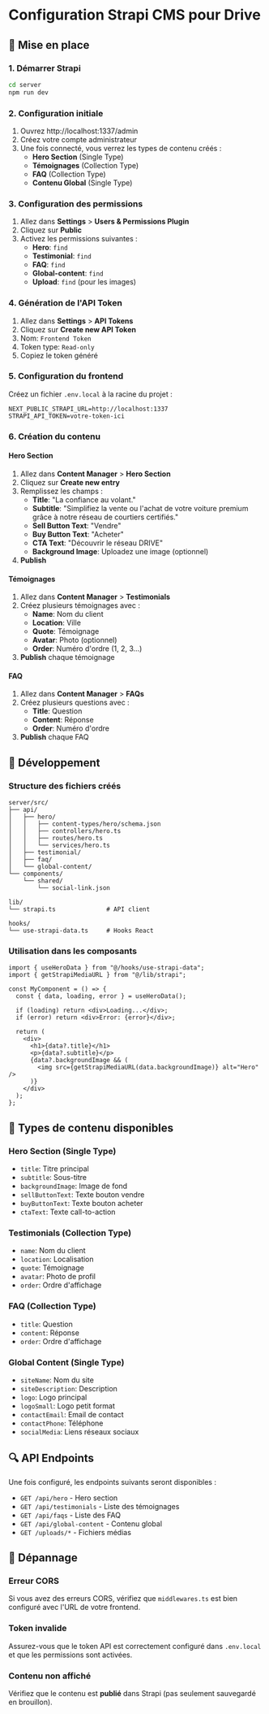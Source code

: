 # Configuration Strapi CMS pour Drive

## 🚀 Mise en place

### 1. Démarrer Strapi

```bash
cd server
npm run dev
```

### 2. Configuration initiale

1. Ouvrez http://localhost:1337/admin
2. Créez votre compte administrateur
3. Une fois connecté, vous verrez les types de contenu créés :
   - **Hero Section** (Single Type)
   - **Témoignages** (Collection Type)
   - **FAQ** (Collection Type)
   - **Contenu Global** (Single Type)

### 3. Configuration des permissions

1. Allez dans **Settings** > **Users & Permissions Plugin**
2. Cliquez sur **Public**
3. Activez les permissions suivantes :
   - **Hero**: `find`
   - **Testimonial**: `find`
   - **FAQ**: `find`
   - **Global-content**: `find`
   - **Upload**: `find` (pour les images)

### 4. Génération de l'API Token

1. Allez dans **Settings** > **API Tokens**
2. Cliquez sur **Create new API Token**
3. Nom: `Frontend Token`
4. Token type: `Read-only`
5. Copiez le token généré

### 5. Configuration du frontend

Créez un fichier `.env.local` à la racine du projet :

```env
NEXT_PUBLIC_STRAPI_URL=http://localhost:1337
STRAPI_API_TOKEN=votre-token-ici
```

### 6. Création du contenu

#### Hero Section

1. Allez dans **Content Manager** > **Hero Section**
2. Cliquez sur **Create new entry**
3. Remplissez les champs :
   - **Title**: "La confiance au volant."
   - **Subtitle**: "Simplifiez la vente ou l'achat de votre voiture premium grâce à notre réseau de courtiers certifiés."
   - **Sell Button Text**: "Vendre"
   - **Buy Button Text**: "Acheter"
   - **CTA Text**: "Découvrir le réseau DRIVE"
   - **Background Image**: Uploadez une image (optionnel)
4. **Publish**

#### Témoignages

1. Allez dans **Content Manager** > **Testimonials**
2. Créez plusieurs témoignages avec :
   - **Name**: Nom du client
   - **Location**: Ville
   - **Quote**: Témoignage
   - **Avatar**: Photo (optionnel)
   - **Order**: Numéro d'ordre (1, 2, 3...)
3. **Publish** chaque témoignage

#### FAQ

1. Allez dans **Content Manager** > **FAQs**
2. Créez plusieurs questions avec :
   - **Title**: Question
   - **Content**: Réponse
   - **Order**: Numéro d'ordre
3. **Publish** chaque FAQ

## 🔧 Développement

### Structure des fichiers créés

```
server/src/
├── api/
│   ├── hero/
│   │   ├── content-types/hero/schema.json
│   │   ├── controllers/hero.ts
│   │   ├── routes/hero.ts
│   │   └── services/hero.ts
│   ├── testimonial/
│   ├── faq/
│   └── global-content/
└── components/
    └── shared/
        └── social-link.json

lib/
└── strapi.ts              # API client

hooks/
└── use-strapi-data.ts     # Hooks React
```

### Utilisation dans les composants

```tsx
import { useHeroData } from "@/hooks/use-strapi-data";
import { getStrapiMediaURL } from "@/lib/strapi";

const MyComponent = () => {
  const { data, loading, error } = useHeroData();

  if (loading) return <div>Loading...</div>;
  if (error) return <div>Error: {error}</div>;

  return (
    <div>
      <h1>{data?.title}</h1>
      <p>{data?.subtitle}</p>
      {data?.backgroundImage && (
        <img src={getStrapiMediaURL(data.backgroundImage)} alt="Hero" />
      )}
    </div>
  );
};
```

## 📝 Types de contenu disponibles

### Hero Section (Single Type)

- `title`: Titre principal
- `subtitle`: Sous-titre
- `backgroundImage`: Image de fond
- `sellButtonText`: Texte bouton vendre
- `buyButtonText`: Texte bouton acheter
- `ctaText`: Texte call-to-action

### Testimonials (Collection Type)

- `name`: Nom du client
- `location`: Localisation
- `quote`: Témoignage
- `avatar`: Photo de profil
- `order`: Ordre d'affichage

### FAQ (Collection Type)

- `title`: Question
- `content`: Réponse
- `order`: Ordre d'affichage

### Global Content (Single Type)

- `siteName`: Nom du site
- `siteDescription`: Description
- `logo`: Logo principal
- `logoSmall`: Logo petit format
- `contactEmail`: Email de contact
- `contactPhone`: Téléphone
- `socialMedia`: Liens réseaux sociaux

## 🔍 API Endpoints

Une fois configuré, les endpoints suivants seront disponibles :

- `GET /api/hero` - Hero section
- `GET /api/testimonials` - Liste des témoignages
- `GET /api/faqs` - Liste des FAQ
- `GET /api/global-content` - Contenu global
- `GET /uploads/*` - Fichiers médias

## 🚨 Dépannage

### Erreur CORS

Si vous avez des erreurs CORS, vérifiez que `middlewares.ts` est bien configuré avec l'URL de votre frontend.

### Token invalide

Assurez-vous que le token API est correctement configuré dans `.env.local` et que les permissions sont activées.

### Contenu non affiché

Vérifiez que le contenu est **publié** dans Strapi (pas seulement sauvegardé en brouillon).

